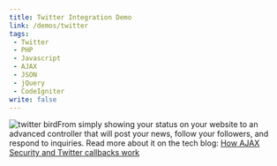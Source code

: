 ```yaml
---
title: Twitter Integration Demo
link: /demos/twitter
tags:
 - Twitter
 - PHP
 - Javascript
 - AJAX
 - JSON
 - jQuery
 - CodeIgniter
write: false
---
```


<img alt="twitter bird" title="" class="right" src="/img/twitter.png" />From simply showing your status on your website to an advanced controller that will post your news, follow your followers, and respond to inquiries.
Read more about it on the tech blog: <a href="http://nfriedly.com/techblog/2009/06/javascript-security-ajax-json-and-twitter-callbacks/">How AJAX Security and Twitter callbacks work</a>